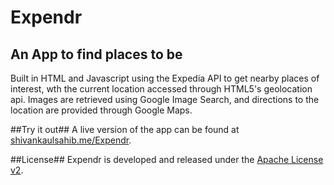 # Expendr #
## An App to find places to be ##
Built in HTML and Javascript using the Expedia API to get nearby places of interest, wth the current location accessed through HTML5's geolocation api.
Images are retrieved using Google Image Search, and directions to the location are provided through Google Maps.

##Try it out##
A live version of the app can be found at [shivankaulsahib.me/Expendr](http://shivankaulsahib.me/Expendr/).

##License##
Expendr is developed and released under the [Apache License v2](https://github.com/ShivanKaul/Expendr/blob/master/LICENSE).
